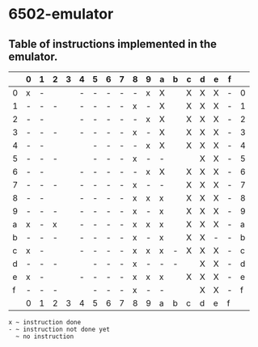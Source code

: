 # 6502-emulator
## Table of instructions implemented in the emulator.

|   | 0 | 1 | 2 | 3 | 4 | 5 | 6 | 7 | 8 | 9 | a | b | c | d | e | f |   |
|---|---|---|---|---|---|---|---|---|---|---|---|---|---|---|---|---|---|
| 0 | x | - |   |   | - | - | - | - | - | x | X |   | X | X | X | - | 0 |
| 1 | - | - | - |   | - | - | - | - | x | - | X |   | X | X | X | - | 1 |
| 2 | - | - |   |   | - | - | - | - | - | x | X |   | X | X | X | - | 2 |
| 3 | - | - | - |   | - | - | - | - | x | - | X |   | X | X | X | - | 3 |
| 4 | - | - |   |   |   | - | - | - | - | x | X |   | X | X | X | - | 4 |
| 5 | - | - | - |   |   | - | - | - | x | - | - |   |   | X | X | - | 5 |
| 6 | - | - |   |   | - | - | - | - | - | x | X |   | X | X | X | - | 6 |
| 7 | - | - | - |   | - | - | - | - | x | - | - |   | X | X | X | - | 7 |
| 8 | - | - |   |   | - | - | - | - | x | x | x |   | X | X | X | - | 8 |
| 9 | - | - | - |   | - | - | - | - | x | - | x |   | X | X | X | - | 9 |
| a | x | - | x |   | - | - | - | - | x | x | x |   | X | X | X | - | a |
| b | - | - | - |   | - | - | - | - | x | - | x |   | X | X | - | - | b |
| c | x | - |   |   | - | - | - | - | x | x | x | - | X | X | X | - | c |
| d | - | - | - |   |   | - | - | - | x | - | - | - |   | X | X | - | d |
| e | x | - |   |   | - | - | - | - | x | x | x |   | X | X | X | - | e |
| f | - | - | - |   |   | - | - | - | x | - | - |   |   | X | X | - | f |
|   | 0 | 1 | 2 | 3 | 4 | 5 | 6 | 7 | 8 | 9 | a | b | c | d | e | f |   |

`x ~ instruction done`  
`- ~ instruction not done yet`  
`  ~ no instruction`





















